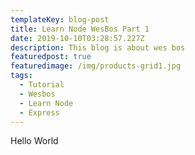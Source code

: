 ```yaml
---
templateKey: blog-post
title: Learn Node WesBos Part 1
date: 2019-10-10T03:28:57.227Z
description: This blog is about wes bos
featuredpost: true
featuredimage: /img/products-grid1.jpg
tags:
  - Tutorial
  - Wesbos
  - Learn Node
  - Express
---
```

Hello World

